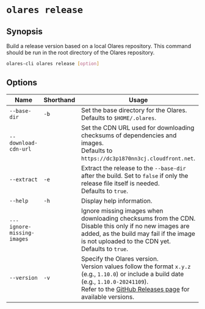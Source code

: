 # `olares release`

## Synopsis
Build a release version based on a local Olares repository. This command should be run in the root directory of the Olares repository.

```bash
olares-cli olares release [option]
```

## Options

| Name                       | Shorthand | Usage                                                                                                                                                                                                                                                   |
|----------------------------|-----------|---------------------------------------------------------------------------------------------------------------------------------------------------------------------------------------------------------------------------------------------------------|
| `--base-dir`               | `-b`      | Set the base directory for the Olares.<br> Defaults to `$HOME/.olares`.                                                                                                                                                                                 |
| `--download-cdn-url`       |           | Set the CDN URL used for downloading checksums of dependencies and images. <br> Defaults to `https://dc3p1870nn3cj.cloudfront.net`.                                                                                                                     |
| `--extract`                | `-e`      | Extract the release to the `--base-dir` after the build. Set to `false` if only the release file itself is needed. <br> Defaults to `true`.                                                                                                             |
| `--help`                   | `-h`      | Display help information.                                                                                                                                                                                                                               |
| `---ignore-missing-images` |           | Ignore missing images when downloading checksums from the CDN. <br> Disable this only if no new images are added, as the build may fail if the image is not uploaded to the CDN yet. <br> Defaults to `true`.                                           |
| `--version`                | `-v`      | Specify the Olares version. <br>Version values follow the format `x.y.z` (e.g., `1.10.0`) or include a build date (e.g., `1.10.0-20241109`).<br> Refer to the [GitHub Releases page](https://github.com/beclab/Olares/releases) for available versions. |

